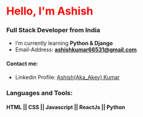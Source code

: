 <h1 align="left"><span style="color:red">Hello, I'm Ashish</span></h1>
<h3 align="left">Full Stack Developer from India</h3>

-  I’m currently learning **Python & Django**
-  Email-Address: **ashishkumar66531@gmail.com**
#### Contact me: 
- Linkedin Profile: <a href="www.linkedin.com/in/ashish-kumar-49b452152">Ashish(Aka_Akey) Kumar</a>




### Languages and Tools:
#### HTML || CSS || Javascript || ReactJs || Python 


